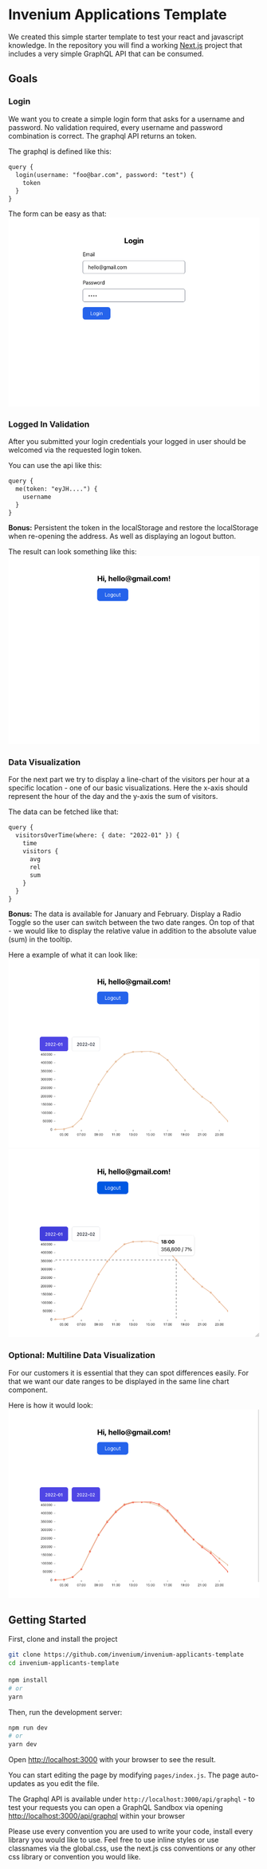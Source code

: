 # Invenium Applications Template

We created this simple starter template to test your react and javascript knowledge.
In the repository you will find a working [Next.js](https://nextjs.org/) project that includes a very simple GraphQL API that can be consumed.

## Goals

### Login

We want you to create a simple login form that asks for a username and password. No validation required, every username and password combination is correct. The graphql API returns an token.

The graphql is defined like this:
```gql
query {
  login(username: "foo@bar.com", password: "test") {
    token
  }
}
```

The form can be easy as that:
![Login](./screens/1-login.png)

### Logged In Validation

After you submitted your login credentials your logged in user should be welcomed via the requested login token.

You can use the api like this:
```gql
query {
  me(token: "eyJH....") {
    username
  }
}
```

**Bonus:** Persistent the token in the localStorage and restore the localStorage when re-opening the address. As well as displaying an logout button.

The result can look something like this:
![Logged In](./screens/2-logged.png)

### Data Visualization

For the next part we try to display a line-chart of the visitors per hour at a specific location - one of our basic visualizations. Here the x-axis should represent the hour of the day and the y-axis the sum of visitors.

The data can be fetched like that:
```gql
query {
  visitorsOverTime(where: { date: "2022-01" }) {
    time
    visitors {
      avg
      rel
      sum
    }
  }
}
```

**Bonus:** The data is available for January and February. Display a Radio Toggle so the user can switch between the two date ranges. On top of that - we would like to display the relative value in addition to the absolute value (sum) in the tooltip.

Here a example of what it can look like:
![Data Visualization](./screens/3-data-viz.png)
![Data Visualization Tooltip](./screens/4-data-viz.png)

### Optional: Multiline Data Visualization

For our customers it is essential that they can spot differences easily. For that we want our date ranges to be displayed in the same line chart component.

Here is how it would look:
![Multiline Data Visualization](./screens/5-data-viz.png)

## Getting Started

First, clone and install the project

```sh
git clone https://github.com/invenium/invenium-applicants-template
cd invenium-applicants-template

npm install
# or
yarn
```

Then, run the development server:

```sh
npm run dev
# or
yarn dev
```

Open [http://localhost:3000](http://localhost:3000) with your browser to see the result.

You can start editing the page by modifying `pages/index.js`. The page auto-updates as you edit the file.

The Graphql API is available under `http://localhost:3000/api/graphql` - to test your requests you can open a GraphQL Sandbox via opening [http://localhost:3000/api/graphql](http://localhost:3000/api/graphql) within your browser

Please use every convention you are used to write your code, install every library you would like to use. Feel free to use inline styles or use classnames via the global.css, use the next.js css conventions or any other css library or convention you would like.